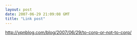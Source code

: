 ```yaml
---
layout: post
date: 2007-06-29 21:09:08 GMT
title: "Link post"
---
```

<http://ypnblog.com/blog/2007/06/29/to-corp-or-not-to-corp/>

